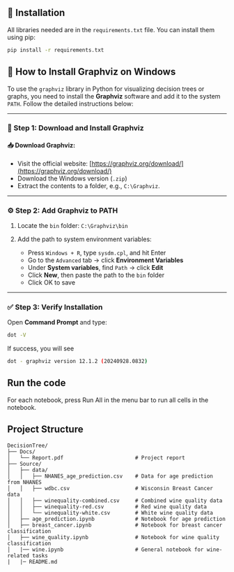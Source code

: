 ## 🚀 Installation
All libraries needed are in the `requirements.txt` file. You can install them using pip:
```bash
pip install -r requirements.txt
```

## 📌 How to Install Graphviz on Windows

To use the `graphviz` library in Python for visualizing decision trees or graphs, you need to install the **Graphviz** software and add it to the system `PATH`. Follow the detailed instructions below:

---

### 🔧 Step 1: Download and Install Graphviz

#### 📥 Download Graphviz:
- Visit the official website: [https://graphviz.org/download/](https://graphviz.org/download/)
- Download the Windows version (`.zip`)
- Extract the contents to a folder, e.g., `C:\Graphviz`.

---

### ⚙️ Step 2: Add Graphviz to PATH

1. Locate the `bin` folder: `C:\Graphviz\bin`

2. Add the path to system environment variables:
   - Press `Windows + R`, type `sysdm.cpl`, and hit Enter
   - Go to the `Advanced` tab → click **Environment Variables**
   - Under **System variables**, find `Path` → click **Edit**
   - Click **New**, then paste the path to the `bin` folder
   - Click OK to save

---

### ✅ Step 3: Verify Installation

Open **Command Prompt** and type:

```bash
dot -V
```
If success, you will see 
```bash
dot - graphviz version 12.1.2 (20240928.0832)
```

## Run the code
For each notebook, press Run All in the menu bar to run all cells in the notebook.

## Project Structure
```
DecisionTree/
├── Docs/
│   └── Report.pdf                       # Project report
├── Source/
│   ├── data/
│   │   ├── NHANES_age_prediction.csv    # Data for age prediction from NHANES
│   │   ├── wdbc.csv                     # Wisconsin Breast Cancer data
│   │   ├── winequality-combined.csv     # Combined wine quality data
│   │   ├── winequality-red.csv          # Red wine quality data
│   │   └── winequality-white.csv        # White wine quality data
│   ├── age_prediction.ipynb             # Notebook for age prediction
│   ├── breast_cancer.ipynb              # Notebook for breast cancer classification
│   ├── wine_quality.ipynb               # Notebook for wine quality classification
│   |── wine.ipynb                       # General notebook for wine-related tasks
|   |─ README.md                         
```
